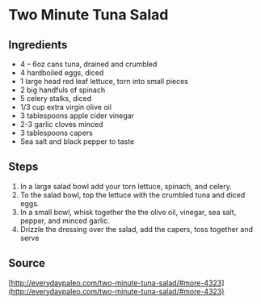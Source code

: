 # Two Minute Tuna Salad

## Ingredients
- 4 – 6oz cans tuna, drained and crumbled
- 4 hardboiled eggs, diced
- 1 large head red leaf lettuce, torn into small pieces
- 2 big handfuls of spinach
- 5 celery stalks, diced
- 1/3 cup extra virgin olive oil
- 3 tablespoons apple cider vinegar
- 2-3 garlic cloves minced
- 3 tablespoons capers
- Sea salt and black pepper to taste

## Steps
1. In a large salad bowl add your torn lettuce, spinach, and celery.
2. To the salad bowl, top the lettuce with the crumbled tuna and diced eggs.
3. In a small bowl, whisk together the the olive oil, vinegar, sea salt, pepper, and minced garlic.
4. Drizzle the dressing over the salad, add the capers, toss together and serve

## Source
[http://everydaypaleo.com/two-minute-tuna-salad/#more-4323](http://everydaypaleo.com/two-minute-tuna-salad/#more-4323)
